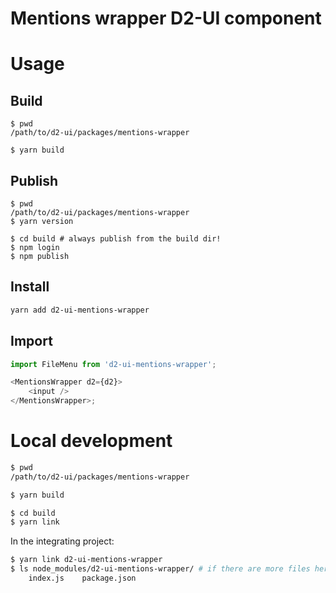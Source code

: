 # Mentions wrapper D2-UI component

# Usage

## Build

```
$ pwd
/path/to/d2-ui/packages/mentions-wrapper

$ yarn build
```

## Publish

```
$ pwd
/path/to/d2-ui/packages/mentions-wrapper
$ yarn version

$ cd build # always publish from the build dir!
$ npm login
$ npm publish
```

## Install

```sh
yarn add d2-ui-mentions-wrapper
```

## Import

```js
import FileMenu from 'd2-ui-mentions-wrapper';

<MentionsWrapper d2={d2}>
    <input />
</MentionsWrapper>;
```

# Local development

```sh
$ pwd
/path/to/d2-ui/packages/mentions-wrapper

$ yarn build

$ cd build
$ yarn link
```

In the integrating project:

```sh
$ yarn link d2-ui-mentions-wrapper
$ ls node_modules/d2-ui-mentions-wrapper/ # if there are more files here than below you did not link from the build dir!
    index.js    package.json
```

